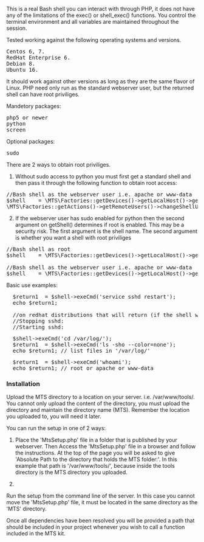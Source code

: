 This is a real Bash shell you can interact with through PHP, it does not have any of the limitations of the exec() or shell_exec() functions. You control the terminal environment and all variables are maintained throughout the session.

Tested working against the following operating systems and versions.
<pre>
Centos 6, 7.
RedHat Enterprise 6.
Debian 8.
Ubuntu 16.
</pre>

It should work against other versions as long as they are the same flavor of Linux.
PHP need only run as the standard webserver user, but the returned shell can have root priviliges.

Mandetory packages:
<pre>
php5 or newer
python
screen
</pre>

Optional packages:
<pre>
sudo
</pre>
There are 2 ways to obtain root priviliges.

1) Without sudo access to python you must first get a standard shell and then pass it through the following function to obtain root access:
<pre>
//Bash shell as the webserver user i.e. apache or www-data
$shell    = \MTS\Factories::getDevices()->getLocalHost()->getShell('bash', false);
\MTS\Factories::getActions()->getRemoteUsers()->changeShellUser($shell, 'root', 'rootPassword');
</pre>

2) If the webserver user has sudo enabled for python then the second argument on getShell() determines if root is enabled. This may be a security risk.
The first argument is the shell name. The second argument is whether you want a shell with root priviliges
<pre>
//Bash shell as root
$shell    = \MTS\Factories::getDevices()->getLocalHost()->getShell('bash', true);

//Bash shell as the webserver user i.e. apache or www-data
$shell    = \MTS\Factories::getDevices()->getLocalHost()->getShell('bash', false); 
</pre>

Basic use examples:

<pre>
  $return1  = $shell->exeCmd('service sshd restart');
  echo $return1;
  
  //on redhat distributions that will return (if the shell was setup as root, as the webserver user would not have priviliges to services):
  //Stopping sshd:                                             [  OK  ]
  //Starting sshd:                                             [  OK  ]
</pre>

<pre>
  $shell->exeCmd('cd /var/log/');
  $return1  = $shell->exeCmd('ls -sho --color=none');
  echo $return1; // list files in '/var/log/'
</pre>

<pre>
  $return1  = $shell->exeCmd('whoami');
  echo $return1; // root or apache or www-data
</pre>

<h3>Installation</h3>

Upload the MTS directory to a location on your server. i.e. /var/www/tools/. 
You cannot only upload the content of the directory, you must upload the directory and maintain the directory name (MTS).
Remember the location you uploaded to, you will need it later.

You can run the setup in one of 2 ways:

1) Place the 'MtsSetup.php' file in a folder that is published by your webserver.
Then Access the 'MtsSetup.php' file in a browser and follow the instructions. 
At the top of the page you will be asked to give 'Absolute Path to the directory that holds the MTS folder:'.
In this example that path is '/var/www/tools/', because inside the tools directory is the MTS directory you uploaded.

2)
Run the setup from the command line of the server.
In this case you cannot move the 'MtsSetup.php' file, it must be located in the same directory as the 'MTS' directory.

Once all dependencies have been resolved you will be provided a path that should be included in your
project whenever you wish to call a function included in the MTS kit.